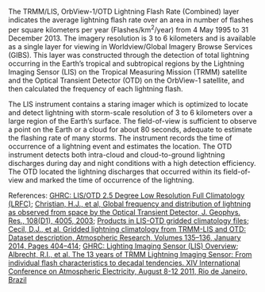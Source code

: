 The TRMM/LIS, OrbView-1/OTD Lightning Flash Rate (Combined) layer indicates the average lightning flash rate over an area in number of flashes per square kilometers per year (Flashes/km<sup>2</sup>/year) from 4 May 1995 to 31 December 2013. The imagery resolution is 3 to 6 kilometers and is available as a single layer for viewing in Worldview/Global Imagery Browse Services (GIBS). This layer was constructed through the detection of total lightning occurring in the Earth’s tropical and subtropical regions by the Lightning Imaging Sensor (LIS) on the Tropical Measuring Mission (TRMM) satellite and the Optical Transient Detector (OTD) on the OrbView-1 satellite, and then calculated the frequency of each lightning flash.

The LIS instrument contains a staring imager which is optimized to locate and detect lightning with storm-scale resolution of 3 to 6 kilometers over a large region of the Earth’s surface. The field-of-view is sufficient to observe a point on the Earth or a cloud for about 80 seconds, adequate to estimate the flashing rate of many storms. The instrument records the time of occurrence of a lightning event and estimates the location. The OTD instrument detects both intra-cloud and cloud-to-ground lightning discharges during day and night conditions with a high detection efficiency. The OTD located the lightning discharges that occurred within its field-of-view and marked the time of occurrence of the lightning.

References: [GHRC: LIS/OTD 2.5 Degree Low Resolution Full Climatology (LRFC)](http://dx.doi.org/10.5067/LIS/LIS-OTD/DATA308);
[Christian, H.J., et al, Global frequency and distribution of lightning as observed from space by the Optical Transient Detector, J. Geophys. Res., 108(D1), 4005, 2003](https://doi.org/10.1029/2002JD002347);
[Products in LIS-OTD gridded climatology files](https://ghrc.nsstc.nasa.gov/pub/doc/lis_climatology/LISOTD_Climo_prod_table.doc);
[Cecil, D.J., et al. Gridded lightning climatology from TRMM-LIS and OTD: Dataset description, Atmospheric Research, Volumes 135–136, January 2014, Pages 404–414](http://dx.doi.org/10.1016/j.atmosres.2012.06.028); [GHRC: Lighting Imaging Sensor (LIS) Overview](https://lightning.nsstc.nasa.gov/lis/overview_lis_instrument.html);
[Albrecht, R.I., et al. The 13 years of TRMM Lightning Imaging Sensor: From individual flash characteristics to decadal tendencies. XIV International Conference on Atmospheric Electricity, August 8-12 2011, Rio de Janeiro, Brazil](https://ntrs.nasa.gov/archive/nasa/casi.ntrs.nasa.gov/20110015779.pdf)
